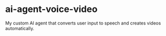 # ai-agent-voice-video
My custom AI agent that converts user input to speech and creates videos automatically.
